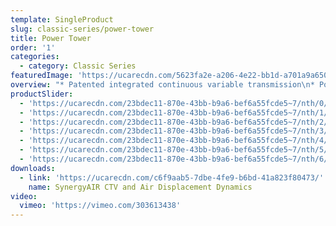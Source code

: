 ```yaml
---
template: SingleProduct
slug: classic-series/power-tower
title: Power Tower
order: '1'
categories:
  - category: Classic Series
featuredImage: 'https://ucarecdn.com/5623fa2e-a206-4e22-bb1d-a701a9a6500f/'
overview: "* Patented integrated continuous variable transmission\n* Potential power range of up to one million watts at\n* 150 step cycles per minute\n* Automatic range of movement variability up to 65cm\n\nMultiple operational modes, including, but not limited to:\n\n* Total body climbing\n* Lower body climbing/stepping (supported and unsupported)\n* Upper body ‘hang pull’ and ‘push press’\n* Upper body reciprocal and/or single arm ‘hang pull’ and ‘push press’\n* Lower body reciprocal and/or one arm supported chest press and row\n* Reciprocal calf press\n* Deadlift and pushdown\n\nDIMENSIONS\r\n\n• 2400 H x 1250 W x 900 L (mm)"
productSlider:
  - 'https://ucarecdn.com/23bdec11-870e-43bb-b9a6-bef6a55fcde5~7/nth/0/'
  - 'https://ucarecdn.com/23bdec11-870e-43bb-b9a6-bef6a55fcde5~7/nth/1/'
  - 'https://ucarecdn.com/23bdec11-870e-43bb-b9a6-bef6a55fcde5~7/nth/2/'
  - 'https://ucarecdn.com/23bdec11-870e-43bb-b9a6-bef6a55fcde5~7/nth/3/'
  - 'https://ucarecdn.com/23bdec11-870e-43bb-b9a6-bef6a55fcde5~7/nth/4/'
  - 'https://ucarecdn.com/23bdec11-870e-43bb-b9a6-bef6a55fcde5~7/nth/5/'
  - 'https://ucarecdn.com/23bdec11-870e-43bb-b9a6-bef6a55fcde5~7/nth/6/'
downloads:
  - link: 'https://ucarecdn.com/c6f9aab5-7dbe-4fe9-b6bd-41a823f80473/'
    name: SynergyAIR CTV and Air Displacement Dynamics
video:
  vimeo: 'https://vimeo.com/303613438'
---
```


